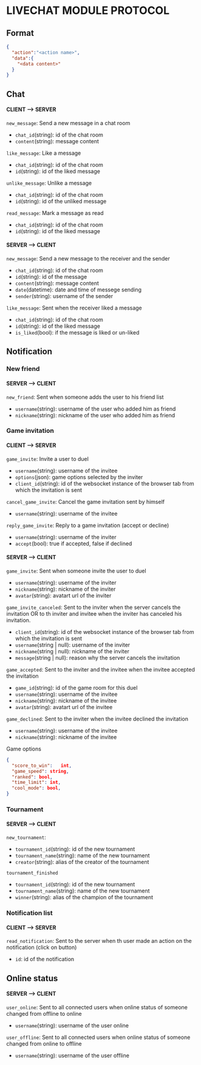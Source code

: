 # LIVECHAT MODULE PROTOCOL

## Format
```json
{
  "action":"<action name>",
  "data":{
    "<data content>"
  }
}
```

## Chat

#### CLIENT --> SERVER

`new_message`: Send a new message in a chat room
- `chat_id`(string): id of the chat room
- `content`(string): message content

`like_message`: Like a message
- `chat_id`(string): id of the chat room
- `id`(string): id of the liked message

`unlike_message`: Unlike a message
- `chat_id`(string): id of the chat room
- `id`(string): id of the unliked message

`read_message`: Mark a message as read
- `chat_id`(string): id of the chat room
- `id`(string): id of the liked message

#### SERVER --> CLIENT

`new_message`: Send a new message to the receiver and the sender
- `chat_id`(string): id of the chat room
- `id`(string): id of the message
- `content`(string): message content
- `date`(datetime): date and time of messege sending
- `sender`(string): username of the sender

`like_message`: Sent when the receiver liked a message
- `chat_id`(string): id of the chat room
- `id`(string): id of the liked message
- `is_liked`(bool): if the message is liked or un-liked

## Notification

### New friend

#### SERVER --> CLIENT

`new_friend`: Sent when someone adds the user to his friend list
- `username`(string): username of the user who added him as friend
- `nickname`(string): nickname of the user who added him as friend 

### Game invitation

#### CLIENT --> SERVER

`game_invite`: Invite a user to duel
- `username`(string): username of the invitee
- `options`(json): game options selected by the inviter
- `client_id`(string): id of the websocket instance of the browser tab from which the invitation is sent

`cancel_game_invite`: Cancel the game invitation sent by himself
- `username`(string): username of the invitee

`reply_game_invite`: Reply to a game invitation (accept or decline)
- `username`(string): username of the inviter
- `accept`(bool): true if accepted, false if declined

#### SERVER --> CLIENT

`game_invite`: Sent when someone invite the user to duel
- `username`(string): username of the inviter 
- `nickname`(string): nickname of the inviter
- `avatar`(string): avatart url of the inviter

`game_invite_canceled`:
Sent to the inviter when the server cancels the invitation 
OR to th inviter and invitee when the inviter has canceled his invitation.
- `client_id`(string): id of the websocket instance of the browser tab from which the invitation is sent
- `username`(string | null): username of the inviter
- `nickname`(string | null): nickname of the inviter
- `message`(string | null): reason why the server cancels the invitation

`game_accepted`: Sent to the inviter and the invitee when the invitee accepted the invitation
- `game_id`(string): id of the game room for this duel
- `username`(string): username of the invitee 
- `nickname`(string): nickname of the invitee
- `avatar`(string): avatart url of the invitee

`game_declined`: Sent to the inviter when the invitee declined the invitation
- `username`(string): username of the invitee 
- `nickname`(string): nickname of the invitee

Game options
```json
{
  "score_to_win":	int,
  "game_speed": string,
  "ranked": bool,
  "time_limit": int,
  "cool_mode": bool,
}
```

### Tournament

#### SERVER --> CLIENT

`new_tournament`: 
- `tournament_id`(string): id of the new tournament
- `tournament_name`(string): name of the new tournament
- `creator`(string): alias of the creator of the tournament

`tournament_finished`
- `tournament_id`(string): id of the new tournament
- `tournament_name`(string): name of the new tournament
- `winner`(string): alias of the champion of the tournament

### Notification list

#### CLIENT --> SERVER

`read_notification`: Sent to the server when th user made an action on the notification (click on button)
- `id`: id of the notification

## Online status

#### SERVER --> CLIENT

`user_online`: Sent to all connected users when online status of someone changed from offline to online
- `username`(string): username of the user online

`user_offline`: Sent to all connected users when online status of someone changed from online to offline
- `username`(string): username of the user offline
